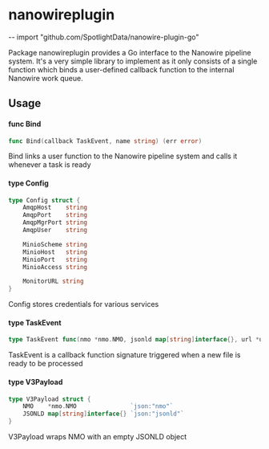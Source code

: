 # nanowireplugin
--
    import "github.com/SpotlightData/nanowire-plugin-go"

Package nanowireplugin provides a Go interface to the Nanowire pipeline system.
It's a very simple library to implement as it only consists of a single function
which binds a user-defined callback function to the internal Nanowire work
queue.

## Usage

#### func  Bind

```go
func Bind(callback TaskEvent, name string) (err error)
```
Bind links a user function to the Nanowire pipeline system and calls it whenever
a task is ready

#### type Config

```go
type Config struct {
	AmqpHost    string
	AmqpPort    string
	AmqpMgrPort string
	AmqpUser    string

	MinioScheme string
	MinioHost   string
	MinioPort   string
	MinioAccess string

	MonitorURL string
}
```

Config stores credentials for various services

#### type TaskEvent

```go
type TaskEvent func(nmo *nmo.NMO, jsonld map[string]interface{}, url *url.URL) map[string]interface{}
```

TaskEvent is a callback function signature triggered when a new file is ready to
be processed

#### type V3Payload

```go
type V3Payload struct {
	NMO    *nmo.NMO               `json:"nmo"`
	JSONLD map[string]interface{} `json:"jsonld"`
}
```

V3Payload wraps NMO with an empty JSONLD object

